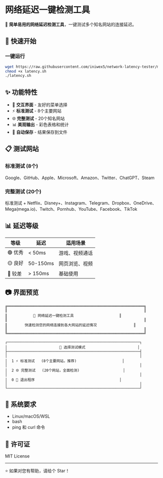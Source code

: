 # 网络延迟一键检测工具

🚀 **简单易用的网络延迟检测工具**，一键测试多个知名网站的连接延迟。

## 🚀 快速开始

### 一键运行
```bash
wget https://raw.githubusercontent.com/iniwex5/network-latency-tester/main/latency.sh
chmod +x latency.sh
./latency.sh
```

## ✨ 功能特性

- 🎯 **交互界面** - 友好的菜单选择
- ⚡ **标准测试** - 8个主要网站
- 🌐 **完整测试** - 20个知名网站
- 📊 **美观输出** - 彩色表格和统计
- 💾 **自动保存** - 结果保存到文件

## 📋 测试网站

### 标准测试 (8个)
Google、GitHub、Apple、Microsoft、Amazon、Twitter、ChatGPT、Steam

### 完整测试 (20个)
标准测试 + Netflix、Disney+、Instagram、Telegram、Dropbox、OneDrive、Mega(mega.io)、Twitch、Pornhub、YouTube、Facebook、TikTok

## 📊 延迟等级

| 等级 | 延迟 | 适用场景 |
|------|------|----------|
| 🟢 优秀 | < 50ms | 游戏、视频通话 |
| 🟡 良好 | 50-150ms | 网页浏览、视频 |
| 🔴 较差 | > 150ms | 基础使用 |

## 📷 界面预览

```
╔═══════════════════════════════════════════════════════════════╗
║                                                               ║
║            🚀 网络延迟一键检测工具                     ║
║                                                               ║
║        快速检测您的网络连接到各大网站的延迟情况                 ║
║                                                               ║
╚═══════════════════════════════════════════════════════════════╝

┌─────────────────────────────────────────────────────────────┐
│                        🎯 选择测试模式                        │
├─────────────────────────────────────────────────────────────┤
│                                                             │
│  1 ⚡ 标准测试   (8个主要网站，推荐)                     │
│                                                             │
│  2 🌐 完整测试   (20个网站，全面检测)                    │
│                                                             │
│  0 🚪 退出程序                                       │
│                                                             │
└─────────────────────────────────────────────────────────────┘
```

## 🔧 系统要求

- Linux/macOS/WSL
- bash
- ping 和 curl 命令

## 📄 许可证

MIT License

---

⭐ 如果对您有帮助，请给个 Star！
